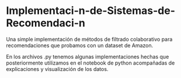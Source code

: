 # Implementaci-n-de-Sistemas-de-Recomendaci-n
Una simple implementación de métodos de filtrado colaborativo para recomendaciones que probamos con un dataset de Amazon.

En los archivos .py tenemos algunas implementaciones hechas que posteriormente utilizamos en el notebook de python acompañadas
de explicaciones y visualización de los datos.
